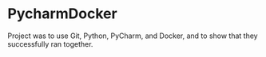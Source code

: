 # PycharmDocker

Project was to use Git, Python, PyCharm, and Docker, and to show that they successfully ran together.
